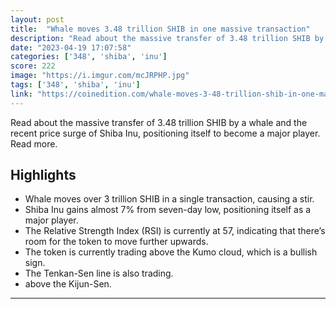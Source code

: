 ```yaml
---
layout: post
title:  "Whale moves 3.48 trillion SHIB in one massive transaction"
description: "Read about the massive transfer of 3.48 trillion SHIB by a whale and the recent price surge of Shiba Inu, positioning itself to become a major player. Read more."
date: "2023-04-19 17:07:58"
categories: ['348', 'shiba', 'inu']
score: 222
image: "https://i.imgur.com/mcJRPHP.jpg"
tags: ['348', 'shiba', 'inu']
link: "https://coinedition.com/whale-moves-3-48-trillion-shib-in-one-massive-transaction/"
---
```


Read about the massive transfer of 3.48 trillion SHIB by a whale and the recent price surge of Shiba Inu, positioning itself to become a major player. Read more.

## Highlights

- Whale moves over 3 trillion SHIB in a single transaction, causing a stir.
- Shiba Inu gains almost 7% from seven-day low, positioning itself as a major player.
- The Relative Strength Index (RSI) is currently at 57, indicating that there’s room for the token to move further upwards.
- The token is currently trading above the Kumo cloud, which is a bullish sign.
- The Tenkan-Sen line is also trading.
- above the Kijun-Sen.

---
